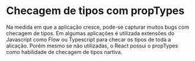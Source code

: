 # Checagem de tipos com propTypes

Na medida em que a aplicação cresce, pode-se capturar muitos bugs com checagem de tipos. Em algumas aplicações é utilizada extensões do Javascript como Flow ou Typescript para checar os tipos de toda a alicação. Porém mesmo se não utilizadas, o React possui o propTypes como habilidade de checagem de tipos nartiva.
